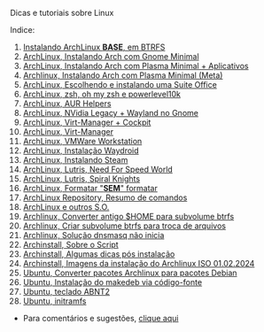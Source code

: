 Dicas e tutoriais sobre Linux

Indice:

01) [Instalando ArchLinux **BASE**, em BTRFS](https://elppans.github.io/doc-linux/archLinux_instalacao_base_btrfs)  
02) [ArchLinux, Instalando Arch com Gnome Minimal](https://elppans.github.io/doc-linux/archlinux_gnome_minimal)  
03) [ArchLinux, Instalando Arch com Plasma Minimal + Aplicativos](https://elppans.github.io/doc-linux/archlinux_plasma_minimal)  
04) [Archlinux, Instalando Arch com Plasma Minimal (Meta)](https://elppans.github.io/doc-linux/archlinux_plasma_meta)  
05) [ArchLinux, Escolhendo e instalando uma Suite Office](https://elppans.github.io/doc-linux/archlinux_suite_office)  
06) [ArchLinux, zsh, oh my zsh e powerlevel10k](https://elppans.github.io/doc-linux/archlinux_zsh_ohmyzsh_powerlevel10k)  
07) [ArchLinux, AUR Helpers](https://elppans.github.io/doc-linux/archlinux_aur_helpers)  
08) [ArchLinux, NVidia Legacy + Wayland no Gnome](https://elppans.github.io/doc-linux/archlinux_nvidia_legacy_wayland_gnome)  
09) [ArchLinux, Virt-Manager + Cockpit](https://elppans.github.io/doc-linux/archlinux_virt-manager_cockpit)  
10) [ArchLinux, Virt-Manager](https://elppans.github.io/doc-linux/archlinux_virtmanager)  
11) [ArchLinux, VMWare Workstation](https://elppans.github.io/doc-linux/archlinux_vmware-workstation)  
12) [ArchLinux, Instalação Waydroid](https://elppans.github.io/doc-linux/archlinux_instalacao_waydroid)    
13) [ArchLinux, Instalando Steam](https://elppans.github.io/doc-linux/archlinux_steam)  
14) [ArchLinux, Lutris, Need For Speed World](https://elppans.github.io/doc-linux/arch_lutris_nfs)  
15) [ArchLinux, Lutris, Spiral Knights](https://elppans.github.io/doc-linux/arch_lutris_spiralknights)  
16) [ArchLinux, Formatar "**SEM**" formatar](https://elppans.github.io/doc-linux/archlinux_formatar_sem_formatar)  
17) [ArchLinux Repository, Resumo de comandos](https://elppans.github.io/doc-linux/archlinux_repository_resumo_de_comandos)  
18) [ArchLinux e outros S.O.](https://elppans.github.io/doc-linux/archlinux_e_outros_sistemas_operacionais)  
19) [Archlinux, Converter antigo $HOME para subvolume btrfs](https://elppans.github.io/doc-linux/converter_antigo_home_para_subvolume_btrfs)  
20) [Archlinux, Criar subvolume btrfs para troca de arquivos](https://elppans.github.io/doc-linux/criar_subvolume_btrfs_para_troca)  
21) [Archlinux, Solução dnsmasq não inicia](https://elppans.github.io/doc-linux/archlinux_solucao_dnsmasq_nao_inicia)  
22) [Archinstall, Sobre o Script](https://elppans.github.io/doc-linux/archinstall_script)  
23) [Archinstall, Algumas dicas pós instalação](https://elppans.github.io/doc-linux/archinstall_tips_pos_inst)  
24) [Archinstall, Imagens da instalação do Archlinux ISO 01.02.2024](https://elppans.github.io/doc-linux/archinstall_img_archlinux-2024.02.01-x86_64)  
25) [Ubuntu, Converter pacotes Archlinux para pacotes Debian](https://elppans.github.io/doc-linux/aur_para_deb)  
26) [Ubuntu, Instalação do makedeb via código-fonte](https://elppans.github.io/doc-linux/instalar_makedeb_source_ubuntu)  
27) [Ubuntu, teclado ABNT2](https://elppans.github.io/doc-linux/ubuntu_keyboard_abnt2)
28) [Ubuntu, initramfs](https://elppans.github.io/doc-linux/como_corrigir_o_erro_initramfs_no_linux)  




* Para comentários e sugestões, [clique aqui](https://github.com/elppans/doc-linux/issues)  
